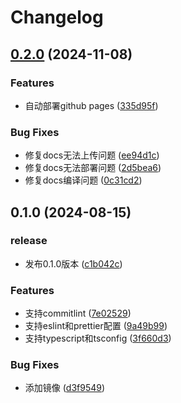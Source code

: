 # Changelog

## [0.2.0](https://github.com/ZiqiangStudio/zq_configs_sdk_frontend/compare/v0.1.0...v0.2.0) (2024-11-08)


### Features

* 自动部署github pages ([335d95f](https://github.com/ZiqiangStudio/zq_configs_sdk_frontend/commit/335d95f4982f1f8dd276581db821da0a104cfdda))


### Bug Fixes

* 修复docs无法上传问题 ([ee94d1c](https://github.com/ZiqiangStudio/zq_configs_sdk_frontend/commit/ee94d1ce9d699453395bc87932344d16465427a0))
* 修复docs无法部署问题 ([2d5bea6](https://github.com/ZiqiangStudio/zq_configs_sdk_frontend/commit/2d5bea6eb5ad22c287b5f99080637567152c9fec))
* 修复docs编译问题 ([0c31cd2](https://github.com/ZiqiangStudio/zq_configs_sdk_frontend/commit/0c31cd2d1e6e884b81097a039ede2f2aeb8ee9c7))

## 0.1.0 (2024-08-15)


### release

* 发布0.1.0版本 ([c1b042c](https://github.com/ZiqiangStudio/zq_configs_sdk_frontend/commit/c1b042c021614b2572ae4a90215c3dac578d9aa7))


### Features

* 支持commitlint ([7e02529](https://github.com/ZiqiangStudio/zq_configs_sdk_frontend/commit/7e0252910e45c58b2aa8a219d2165a9b4c20293b))
* 支持eslint和prettier配置 ([9a49b99](https://github.com/ZiqiangStudio/zq_configs_sdk_frontend/commit/9a49b9999b4ac15c9943036ef655c9e6c993b5b6))
* 支持typescript和tsconfig ([3f660d3](https://github.com/ZiqiangStudio/zq_configs_sdk_frontend/commit/3f660d38852f83f7c7d835f84bed1e50a56bd764))


### Bug Fixes

* 添加镜像 ([d3f9549](https://github.com/ZiqiangStudio/zq_configs_sdk_frontend/commit/d3f9549c1e432fd02a2a3c9f5e102247f8542141))
